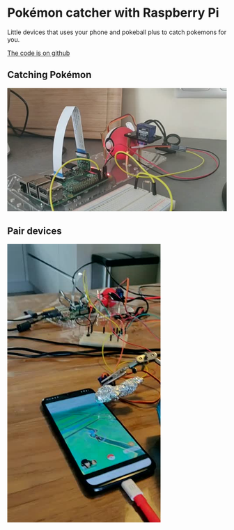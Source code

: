 # Pokémon catcher with Raspberry Pi

Little devices that uses your phone and pokeball plus to catch pokemons for you.

[The code is on github](https://github.com/JordyMoos/raspberry-pi-pokemon-catcher)

## Catching Pokémon
[![Cathing Pokémon](./docs/images/pokemon-catcher-v0.1.jpg)](https://twitter.com/JordyMoos/status/1097080274402373632)

## Pair devices
[![Pair devices](./docs/images/pokemon-catcher-v0.2.jpg)](https://twitter.com/JordyMoos/status/1098143762650415104)
